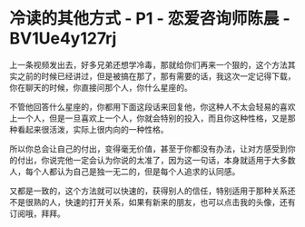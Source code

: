 # 冷读的其他方式 - P1 - 恋爱咨询师陈晨 - BV1Ue4y127rj

上一条视频发出去，好多兄弟还想学冷毒，那就给你们再来一个狠的，这个方法其实之前的时候已经讲过，但是被搞在那了，那有需要的话，我这次一定记得下载，你在聊天的时候，你直接问那个人，你什么星座的。

不管他回答什么星座的，你都用下面这段话来回复他，你这种人不太会轻易的喜欢上一个人，但是一旦喜欢上一个人，你就会特别的投入，而且你这种性格，又是那种看起来很活泼，实际上很内向的一种性格。

所以你总会让自己的付出，变得毫无价值，甚至于你都没有办法，让对方感受到你的付出，你说完他一定会认为你说的太准了，因为这一句话，本身就适用于大多数人，每个人都认为自己是独一无二的，但是每个人追求的认同感。

又都是一致的，这个方法就可以快速的，获得别人的信任，特别适用于那种关系还不是很熟的人，快速的打开关系，如果有新来的朋友，也可以点击我的头像，还有订阅哦，拜拜。

